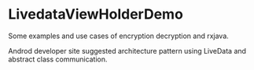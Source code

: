 # LivedataViewHolderDemo
Some examples and use cases of encryption decryption and rxjava.

Androd developer site suggested architecture pattern using LiveData and abstract class communication.
